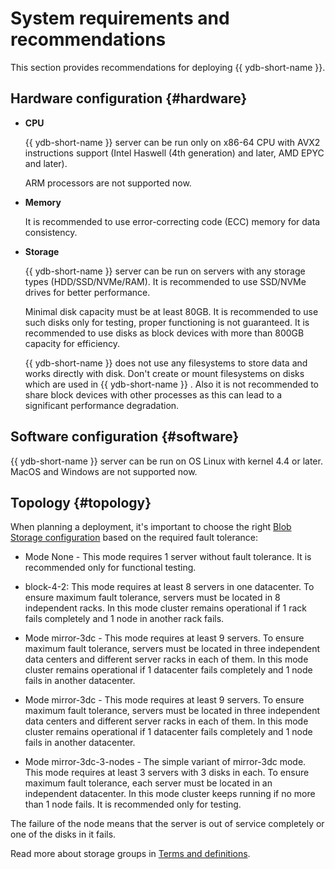 # System requirements and recommendations

This section provides recommendations for deploying {{ ydb-short-name }}.

## Hardware configuration {#hardware}

* **CPU**

  {{ ydb-short-name }} server can be run only on x86-64 CPU with AVX2 instructions support (Intel Haswell (4th generation) and later, AMD EPYC and later).

  ARM processors are not supported now.

* **Memory**

  It is recommended to use error-correcting code (ECC) memory for data consistency.

* **Storage**

  {{ ydb-short-name }} server can be run on servers with any storage types (HDD/SSD/NVMe/RAM). It is recommended to use SSD/NVMe drives for better performance.

  Minimal disk capacity must be at least 80GB. It is recommended to use such disks only for testing, proper functioning is not guaranteed. It is recommended to use disks as block devices with more than 800GB capacity for efficiency.

  {{ ydb-short-name }} does not use any filesystems to store data and works  directly with disk. Don't create or mount filesystems on disks which are used in {{ ydb-short-name }} . Also it is not recommended to share block devices with other processes as this can lead to a significant performance degradation.

## Software configuration {#software}

{{ ydb-short-name }} server can be run on OS Linux with kernel 4.4 or later. MacOS and Windows are not supported now.

## Topology {#topology}

When planning a deployment, it's important to choose the right [Blob Storage configuration](./configuration/config.md#domains-blob) based on the required fault tolerance:

 * Mode None - This mode requires 1 server without fault tolerance. It is recommended only for functional testing.

 * block-4-2: This mode requires at least 8 servers in one datacenter. To ensure maximum fault tolerance, servers must be located in 8 independent racks. In this mode cluster remains operational if 1 rack fails completely and 1 node in another rack fails.

 * Mode mirror-3dc - This mode requires at least 9 servers. To ensure maximum fault tolerance, servers must be located in three independent data centers and different server racks in each of them. In this mode cluster remains operational if 1 datacenter fails completely and 1 node fails in another datacenter.

  * Mode mirror-3dc - This mode requires at least 9 servers. To ensure maximum fault tolerance, servers must be located in three independent data centers and different server racks in each of them. In this mode cluster remains operational if 1 datacenter fails completely and 1 node fails in another datacenter.

  * Mode mirror-3dc-3-nodes - The simple variant of mirror-3dc mode. This mode requires at least 3 servers with 3 disks in each. To ensure maximum fault tolerance, each server must be located in an independent datacenter. In this mode cluster keeps running if no more than 1 node fails. It is recommended only for testing.

The failure of the node means that the server is out of service completely or one of the disks in it fails.

Read more about storage groups in [Terms and definitions](../concepts/databases.md#storage-groups).